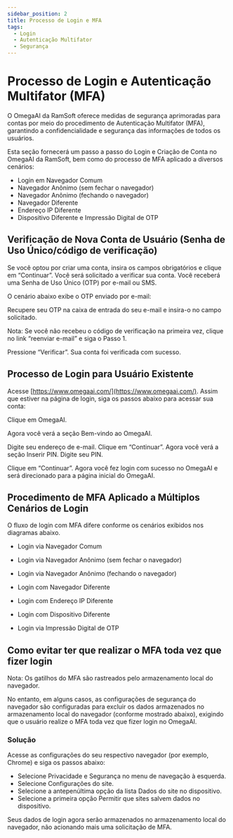 ```yaml
---
sidebar_position: 2
title: Processo de Login e MFA
tags:
  - Login
  - Autenticação Multifator
  - Segurança
---
```


# Processo de Login e Autenticação Multifator (MFA)

O OmegaAI da RamSoft oferece medidas de segurança aprimoradas para contas por meio do procedimento de Autenticação Multifator (MFA), garantindo a confidencialidade e segurança das informações de todos os usuários.

Esta seção fornecerá um passo a passo do Login e Criação de Conta no OmegaAI da RamSoft, bem como do processo de MFA aplicado a diversos cenários:
- Login em Navegador Comum
- Navegador Anônimo (sem fechar o navegador)
- Navegador Anônimo (fechando o navegador)
- Navegador Diferente
- Endereço IP Diferente
- Dispositivo Diferente e Impressão Digital de OTP

## Verificação de Nova Conta de Usuário (Senha de Uso Único/código de verificação)

Se você optou por criar uma conta, insira os campos obrigatórios e clique em “Continuar”. Você será solicitado a verificar sua conta. Você receberá uma Senha de Uso Único (OTP) por e-mail ou SMS.

O cenário abaixo exibe o OTP enviado por e-mail:



Recupere seu OTP na caixa de entrada do seu e-mail e insira-o no campo solicitado.

Nota: Se você não recebeu o código de verificação na primeira vez, clique no link “reenviar e-mail” e siga o Passo 1.

Pressione “Verificar”. Sua conta foi verificada com sucesso.

## Processo de Login para Usuário Existente

Acesse [https://www.omegaai.com/](https://www.omegaai.com/). Assim que estiver na página de login, siga os passos abaixo para acessar sua conta:

Clique em OmegaAI.



Agora você verá a seção Bem-vindo ao OmegaAI.



Digite seu endereço de e-mail.
Clique em “Continuar”.
Agora você verá a seção Inserir PIN. Digite seu PIN.



Clique em “Continuar”. Agora você fez login com sucesso no OmegaAI e será direcionado para a página inicial do OmegaAI.



## Procedimento de MFA Aplicado a Múltiplos Cenários de Login

O fluxo de login com MFA difere conforme os cenários exibidos nos diagramas abaixo.
- Login via Navegador Comum



- Login via Navegador Anônimo (sem fechar o navegador)



- Login via Navegador Anônimo (fechando o navegador)



- Login com Navegador Diferente



- Login com Endereço IP Diferente



- Login com Dispositivo Diferente



- Login via Impressão Digital de OTP



## Como evitar ter que realizar o MFA toda vez que fizer login

Nota: Os gatilhos do MFA são rastreados pelo armazenamento local do navegador.

No entanto, em alguns casos, as configurações de segurança do navegador são configuradas para excluir os dados armazenados no armazenamento local do navegador (conforme mostrado abaixo), exigindo que o usuário realize o MFA toda vez que fizer login no OmegaAI.

### Solução

Acesse as configurações do seu respectivo navegador (por exemplo, Chrome) e siga os passos abaixo:
- Selecione Privacidade e Segurança no menu de navegação à esquerda.
- Selecione Configurações do site.
- Selecione a antepenúltima opção da lista Dados do site no dispositivo.
- Selecione a primeira opção Permitir que sites salvem dados no dispositivo.

Seus dados de login agora serão armazenados no armazenamento local do navegador, não acionando mais uma solicitação de MFA.